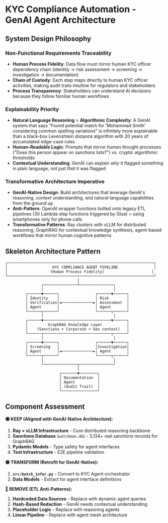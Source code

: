 # KYC Compliance Automation - GenAI Agent Architecture

## System Design Philosophy

### Non-Functional Requirements Traceability
- **Human Process Fidelity**: Data flow must mirror human KYC officer dependency chain (identity → risk assessment → screening → investigation → documentation)
- **Chain of Custody**: Each step maps directly to human KYC officer activities, making audit trails intuitive for regulators and stakeholders
- **Process Transparency**: Stakeholders can understand AI decisions because they follow familiar human workflows

### Explainability Priority
- **Natural Language Reasoning** > **Algorithmic Complexity**: A GenAI system that says "Found potential match for 'Mohammad Smith' considering common spelling variations" is infinitely more explainable than a black-box Levenshtein distance algorithm with 20 years of accumulated edge-case rules
- **Human-Readable Logic**: Prompts that mirror human thought processes ("Does this person appear on sanctions lists?") vs. cryptic algorithmic thresholds
- **Contextual Understanding**: GenAI can explain *why* it flagged something in plain language, not just *that* it was flagged

### Transformative Architecture Imperative
- **GenAI-Native Design**: Build architectures that leverage GenAI's reasoning, context understanding, and natural language capabilities from the ground up
- **Anti-Pattern**: OpenAI wrapper functions bolted onto legacy ETL pipelines (30 Lambda step functions triggered by Glue) = using smartphones only for phone calls
- **Transformative Patterns**: Ray clusters with vLLM for distributed reasoning, GraphRAG for contextual knowledge synthesis, agent-based workflows that mirror human cognitive patterns

## Skeleton Architecture Pattern

```
┌─────────────────────────────────────────────────────────────────┐
│                    KYC COMPLIANCE AGENT PIPELINE                │
│                   (Human Process Fidelity)                     │
└─────────────────────────────────────────────────────────────────┘
                                │
                ┌───────────────┴───────────────┐
                │                               │
         ┌──────▼──────┐                ┌──────▼──────┐
         │ Identity    │                │ Risk        │
         │ Verification│◄──────────────►│ Assessment  │
         │ Agent       │                │ Agent       │
         └──────┬──────┘                └──────┬──────┘
                │                               │
         ┌──────▼──────────────────────────────▼──────┐
         │         GraphRAG Knowledge Layer           │
         │    (Sanctions + Corporate + Geo context)   │
         └──────┬──────────────────────────────┬──────┘
                │                               │
         ┌──────▼──────┐                ┌──────▼──────┐
         │ Screening   │                │Investigation│
         │ Agent       │◄──────────────►│ Agent       │
         └──────┬──────┘                └──────┬──────┘
                │                               │
                └───────────────┬───────────────┘
                                │
                        ┌───────▼────────┐
                        │ Documentation  │
                        │ Agent          │
                        │ (Audit Trail)  │
                        └────────────────┘
```

## Component Assessment

**🟢 KEEP (Aligned with GenAI-Native Architecture):**
1. **Ray + vLLM Infrastructure** - Core distributed reasoning backbone
2. **Sanctions Database** (`watchman.db`) - 3,134+ real sanctions records for GraphRAG
3. **Pydantic Models** - Type safety for agent interfaces
4. **Test Infrastructure** - E2E pipeline validation

**🟡 TRANSFORM (Retrofit for GenAI-Native):**
1. **`src/batch_infer.py`** - Convert to KYC Agent orchestrator
2. **Data Models** - Extract for agent interface definitions

**🔴 REMOVE (ETL Anti-Patterns):**
1. **Hardcoded Data Sources** - Replace with dynamic agent queries
2. **Hash-Based Redaction** - GenAI needs contextual understanding
3. **Placeholder Logic** - Replace with reasoning agents
4. **Linear Pipeline** - Replace with agent mesh architecture


